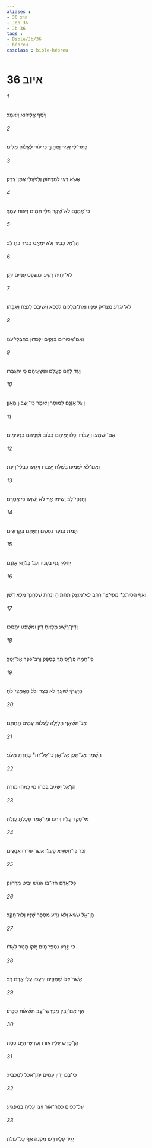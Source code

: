 ```yaml
---
aliases : 
- איוב 36
- Job 36
- Jb 36
tags : 
- Bible/Jb/36
- hébreu
cssclass : bible-hébreu
---
```


# איוב 36

###### 1
וַיֹּסֶף אֱלִיהוּא וַיֹּאמַר׃
###### 2
כַּתַּר־לִי זְעֵיר וַאֲחַוֶּךָּ כִּי עֹוד לֶאֱלֹוהַּ מִלִּים׃
###### 3
אֶשָּׂא דֵעִי לְמֵרָחֹוק וְלְפֹעֲלִי אֶתֵּן־צֶדֶק׃
###### 4
כִּי־אָמְנָם לֹא־שֶׁקֶר מִלָּי תְּמִים דֵּעֹות עִמָּךְ׃
###### 5
הֶן־אֵל כַּבִּיר וְלֹא יִמְאָס כַּבִּיר כֹּחַ לֵב׃
###### 6
לֹא־יְחַיֶּה רָשָׁע וּמִשְׁפַּט עֲנִיִּים יִתֵּן׃
###### 7
לֹא־יִגְרַע מִצַּדִּיק עֵינָיו וְאֶת־מְלָכִים לַכִּסֵּא וַיֹּשִׁיבֵם לָנֶצַח וַיִּגְבָּהוּ׃
###### 8
וְאִם־אֲסוּרִים בַּזִּקִּים יִלָּכְדוּן בְּחַבְלֵי־עֹנִי׃
###### 9
וַיַּגֵּד לָהֶם פָּעֳלָם וּפִשְׁעֵיהֶם כִּי יִתְגַּבָּרוּ׃
###### 10
וַיִּגֶל אָזְנָם לַמּוּסָר וַיֹּאמֶר כִּי־יְשֻׁבוּן מֵאָוֶן׃
###### 11
אִם־יִשְׁמְעוּ וְיַעֲבֹדוּ יְכַלּוּ יְמֵיהֶם בַּטֹּוב וּשְׁנֵיהֶם בַּנְּעִימִים׃
###### 12
וְאִם־לֹא יִשְׁמְעוּ בְּשֶׁלַח יַעֲבֹרוּ וְיִגְוְעוּ כִּבְלִי־דָעַת׃
###### 13
וְחַנְפֵי־לֵב יָשִׂימוּ אָף לֹא יְשַׁוְּעוּ כִּי אֲסָרָם׃
###### 14
תָּמֹת בַּנֹּעַר נַפְשָׁם וְחַיָּתָם בַּקְּדֵשִׁים׃
###### 15
יְחַלֵּץ עָנִי בְעָנְיֹו וְיִגֶל בַּלַּחַץ אָזְנָם׃
###### 16
וְאַף הֲסִיתְכָ* מִפִּי־צָר רַחַב לֹא־מוּצָק תַּחְתֶּיהָ וְנַחַת שֻׁלְחָנְךָ מָלֵא דָשֶׁן׃
###### 17
וְדִין־רָשָׁע מָלֵאתָ דִּין וּמִשְׁפָּט יִתְמֹכוּ׃
###### 18
כִּי־חֵמָה פֶּן־יְסִיתְךָ בְסָפֶק וְרָב־כֹּפֶר אַל־יַטֶּךָּ׃
###### 19
הֲיַעֲרֹךְ שׁוּעֲךָ לֹא בְצָר וְכֹל מַאֲמַצֵּי־כֹחַ׃
###### 20
אַל־תִּשְׁאַף הַלָּיְלָה לַעֲלֹות עַמִּים תַּחְתָּם׃
###### 21
הִשָּׁמֶר אַל־תֵּפֶן אֶל־אָוֶן כִּי־עַל־זֶה* בָּחַרְתָּ מֵעֹנִי׃
###### 22
הֶן־אֵל יַשְׂגִּיב בְּכֹחֹו מִי כָמֹהוּ מֹורֶה׃
###### 23
מִי־פָקַד עָלָיו דַּרְכֹּו וּמִי־אָמַר פָּעַלְתָּ עַוְלָה׃
###### 24
זְכֹר כִּי־תַשְׂגִּיא פָעֳלֹו אֲשֶׁר שֹׁרְרוּ אֲנָשִׁים׃
###### 25
כָּל־אָדָם חָזוּ־בֹו אֱנֹושׁ יַבִּיט מֵרָחֹוק׃
###### 26
הֶן־אֵל שַׂגִּיא וְלֹא נֵדָע מִסְפַּר שָׁנָיו וְלֹא־חֵקֶר׃
###### 27
כִּי יְגָרַע נִטְפֵי־מָיִם יָזֹקּוּ מָטָר לְאֵדֹו׃
###### 28
אֲשֶׁר־יִזְּלוּ שְׁחָקִים יִרְעֲפוּ עֲלֵי אָדָם רָב׃
###### 29
אַף אִם־יָבִין מִפְרְשֵׂי־עָב תְּשֻׁאֹות סֻכָּתֹו׃
###### 30
הֵן־פָּרַשׂ עָלָיו אֹורֹו וְשָׁרְשֵׁי הַיָּם כִּסָּה׃
###### 31
כִּי־בָם יָדִין עַמִּים יִתֶּן־אֹכֶל לְמַכְבִּיר׃
###### 32
עַל־כַּפַּיִם כִּסָּה־אֹור וַיְצַו עָלֶיהָ בְמַפְגִּיעַ׃
###### 33
יַגִּיד עָלָיו רֵעֹו מִקְנֶה אַף עַל־עֹולֶה׃
